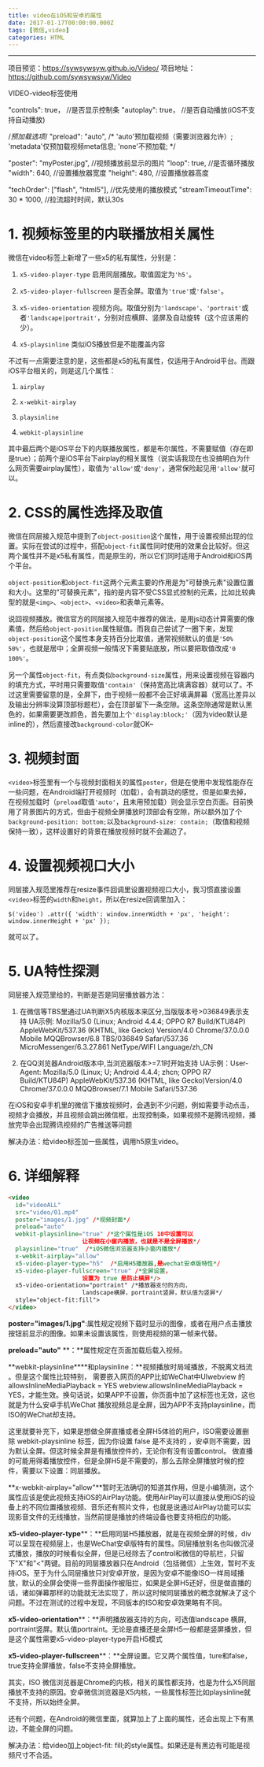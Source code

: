 ```yaml
---
title: video在iOS和安卓的属性
date: 2017-01-17T00:00:00.000Z
tags: [微信,video]
categories: HTML
---
```


--------------------------------------------------------------------------------

项目预览：<https://sywsywsyw.github.io/Video/> 项目地址：<https://github.com/sywsywsyw/Video>

<!-- more -->

VIDEO-video标签使用

"controls": true， //是否显示控制条
"autoplay": true， //是否自动播放(iOS不支持自动播放)

/*预加载选项*/
"preload": "auto",
/*
'auto'预加载视频（需要浏览器允许）;
'metadata'仅预加载视频meta信息;
'none'不预加载;
*/

"poster": "myPoster.jpg", //视频播放前显示的图片
"loop": true, //是否循环播放
"width": 640, //设置播放器宽度
"height": 480, //设置播放器高度

"techOrder": ["flash", "html5"], //优先使用的播放模式
"streamTimeoutTime": 30 * 1000, //拉流超时时间，默认30s

# 1\. 视频标签里的内联播放相关属性

微信在video标签上新增了一些x5的私有属性，分别是：

1. `x5-video-player-type` 启用同层播放。取值固定为`'h5'`。

2. `x5-video-player-fullscreen` 是否全屏。取值为`'true'`或`'false'`。

3. `x5-video-orientation` 视频方向。取值分别为`'landscape'`、`'portrait'`或者`'landscape|portrait'`，分别对应横屏、竖屏及自动旋转（这个应该用的少）。

4. `x5-playsinline` 类似iOS播放但是不能覆盖内容

不过有一点需要注意的是，这些都是x5的私有属性，仅适用于Android平台。而跟iOS平台相关的，则是这几个属性：

1. `airplay`

2. `x-webkit-airplay`

3. `playsinline`

4. `webkit-playsinline`

其中最后两个是iOS平台下的内联播放属性，都是布尔属性，不需要赋值（存在即是true）；前两个是iOS平台下airplay的相关属性（说实话我现在也没搞明白为什么网页需要airplay属性），取值为`'allow'`或`'deny'`，通常保险起见用`'allow'`就可以。

# 2\. CSS的属性选择及取值

微信在同层接入规范中提到了`object-position`这个属性，用于设置视频出现的位置。实际在尝试的过程中，搭配`object-fit`属性同时使用的效果会比较好。但这两个属性并不是x5私有属性，而是原生的，所以它们同时适用于Android和iOS两个平台。

`object-position`和`object-fit`这两个元素主要的作用是为"可替换元素"设置位置和大小。这里的"可替换元素"，指的是内容不受CSS显式控制的元素，比如比较典型的就是`<img>`、`<object>`、`<video>`和表单元素等。

说回视频播放。微信官方的同层接入规范中推荐的做法，是用js动态计算需要的像素值，然后给`object-position`属性赋值。而我自己尝试了一圈下来，发现`object-position`这个属性本身支持百分比取值，通常视频默认的值是`'50% 50%'`，也就是居中；全屏视频一般情况下需要贴底放，所以要把取值改成`'0 100%'`。

另一个属性`object-fit`，有点类似`background-size`属性，用来设置视频在容器内的填充方式，平时用只需要取值`'contain'`（保持宽高比填满容器）就可以了。不过这里需要留意的是，全屏下，由于视频一般都不会正好填满屏幕（宽高比差异以及输出分辨率没算顶部标题栏），会在顶部留下一条空隙。这条空隙通常是默认黑色的，如果需要更改颜色，首先要加上个`'display:block;'`（因为video默认是inline的），然后直接改`background-color`就OK~

# 3\. 视频封面

`<video>`标签里有一个与视频封面相关的属性`poster`，但是在使用中发现性能存在一些问题，在Android端打开视频时（加载），会有跳动的感觉，但是如果去掉，在视频加载时（`preload`取值`'auto'`，且未用预加载）则会显示空白页面。目前换用了背景图片的方式，但由于视频全屏播放时顶部会有空隙，所以额外加了个`background-position: bottom;`以及`background-size: contain;`（取值和视频保持一致），这样设置好的背景在播放视频时就不会漏边了。

# 4\. 设置视频视口大小

同层接入规范里推荐在resize事件回调里设置视频视口大小，我习惯直接设置`<video>`标签的`width`和`height`，所以在resize回调里加入：

`$('video') .attr({ 'width': window.innerWidth + 'px', 'height': window.innerHeight + 'px' });`

就可以了。

# 5\. UA特性探测

同层接入规范里给的，判断是否是同层播放器方法：

1. 在微信等TBS里通过UA判断X5内核版本来区分,当版版本号>036849表示支持 UA示例: Mozilla/5.0 (Linux; Android 4.4.4; OPPO R7 Build/KTU84P) AppleWebKit/537.36 (KHTML, like Gecko) Version/4.0 Chrome/37.0.0.0 Mobile MQQBrowser/6.8 TBS/036849 Safari/537.36 MicroMessenger/6.3.27.861 NetType/WIFI Language/zh_CN

2. 在QQ浏览器Android版本中,当浏览器版本>=7.1时开始支持 UA示例：User­Agent: Mozilla/5.0 (Linux; U; Android 4.4.4; zh­cn; OPPO R7 Build/KTU84P) AppleWebKit/537.36 (KHTML, like Gecko)Version/4.0 Chrome/37.0.0.0 MQQBrowser/7.1 Mobile Safari/537.36

在iOS和安卓手机里的微信下播放视频时，会遇到不少问题，例如需要手动点击，视频才会播放，并且视频会跳出微信框，出现控制条，如果视频不是腾讯视频，播放完毕会出现腾讯视频的广告推送等问题

解决办法：给video标签加一些属性，调用h5原生video。

# 6\. 详细解释

```html
<video
  id="videoALL"
  src="video/01.mp4"
  poster="images/1.jpg" /*视频封面*/
  preload="auto"
  webkit-playsinline="true" /*这个属性是iOS 10中设置可以
                     让视频在小窗内播放，也就是不是全屏播放*/  
  playsinline="true"  /*iOS微信浏览器支持小窗内播放*/
  x-webkit-airplay="allow"
  x5-video-player-type="h5"  /*启用H5播放器,是wechat安卓版特性*/
  x5-video-player-fullscreen="true" /*全屏设置，
                     设置为 true 是防止横屏*/>
  x5-video-orientation="portraint" /*播放器支付的方向，
                     landscape横屏，portraint竖屏，默认值为竖屏*/
  style="object-fit:fill">
</video>
```

**poster="images/1.jpg"**:属性规定视频下载时显示的图像，或者在用户点击播放按钮前显示的图像。如果未设置该属性，则使用视频的第一帧来代替。

**preload="auto"** **：**属性规定在页面加载后载入视频。

**webkit-playsinline****和playsinline：**视频播放时局域播放，不脱离文档流 。但是这个属性比较特别， 需要嵌入网页的APP比如WeChat中UIwebview 的allowsInlineMediaPlayback = YES webview.allowsInlineMediaPlayback = YES，才能生效。换句话说，如果APP不设置，你页面中加了这标签也无效，这也就是为什么安卓手机WeChat 播放视频总是全屏，因为APP不支持playsinline，而ISO的WeChat却支持。

这里就要补充下，如果是想做全屏直播或者全屏H5体验的用户，ISO需要设置删除 webkit-playsinline 标签，因为你设置 false 是不支持的 ，安卓则不需要，因为默认全屏。但这时候全屏是有播放控件的，无论你有没有设置control。 做直播的可能用得着播放控件，但是全屏H5是不需要的，那么去除全屏播放时候的控件，需要以下设置：同层播放。

**x-webkit-airplay="allow"**暂时无法确切的知道其作用，但是小编猜测，这个属性应该是使此视频支持iOS的AirPlay功能。使用AirPlay可以直接从使用iOS的设备上的不同位置播放视频、音乐还有照片文件，也就是说通过AirPlay功能可以实现影音文件的无线播放，当然前提是播放的终端设备也要支持相应的功能。

**x5-video-player-type****：**启用同层H5播放器，就是在视频全屏的时候，div可以呈现在视频层上，也是WeChat安卓版特有的属性。同层播放别名也叫做沉浸式播放，播放的时候看似全屏，但是已经除去了control和微信的导航栏，只留下"X"和"<"两键。目前的同层播放器只在Android（包括微信）上生效，暂时不支持iOS。至于为什么同层播放只对安卓开放，是因为安卓不能像ISO一样局域播放，默认的全屏会使得一些界面操作被阻拦，如果是全屏H5还好，但是做直播的话，诸如弹幕那样的功能就无法实现了，所以这时候同层播放的概念就解决了这个问题。不过在测试的过程中发现，不同版本的ISO和安卓效果略有不同。

**x5-video-orientation****：**声明播放器支持的方向，可选值landscape 横屏, portraint竖屏。默认值portraint。无论是直播还是全屏H5一般都是竖屏播放，但是这个属性需要x5-video-player-type开启H5模式

**x5­-video­-player­-fullscreen****：**全屏设置。它又两个属性值，ture和false，true支持全屏播放，false不支持全屏播放。

其实，ISO 微信浏览器是Chrome的内核，相关的属性都支持，也是为什么X5同层播放不支持的原因。安卓微信浏览器是X5内核，一些属性标签比如playsinline就不支持，所以始终全屏。

还有个问题，在Android的微信里面，就算加上了上面的属性，还会出现上下有黑边，不能全屏的问题。

解决办法：给video加上object-fit: fill;的style属性。如果还是有黑边有可能是视频尺寸不合适。
